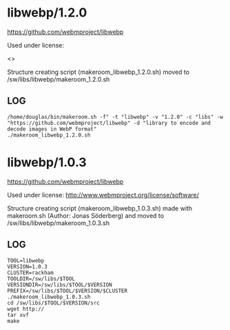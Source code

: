 libwebp/1.2.0
========================

<https://github.com/webmproject/libwebp>

Used under license:

<>

Structure creating script (makeroom_libwebp_1.2.0.sh) moved to /sw/libs/libwebp/makeroom_1.2.0.sh

LOG
---

    /home/douglas/bin/makeroom.sh -f" -t "libwebp" -v "1.2.0" -c "libs" -w "https://github.com/webmproject/libwebp" -d "library to encode and decode images in WebP format"
    ./makeroom_libwebp_1.2.0.sh
libwebp/1.0.3
========================

<https://github.com/webmproject/libwebp>

Used under license:
http://www.webmproject.org/license/software/

Structure creating script (makeroom_libwebp_1.0.3.sh) made with makeroom.sh (Author: Jonas Söderberg) and moved to /sw/libs/libwebp/makeroom_1.0.3.sh

LOG
---

    TOOL=libwebp
    VERSION=1.0.3
    CLUSTER=rackham
    TOOLDIR=/sw/libs/$TOOL
    VERSIONDIR=/sw/libs/$TOOL/$VERSION
    PREFIX=/sw/libs/$TOOL/$VERSION/$CLUSTER
    ./makeroom_libwebp_1.0.3.sh
    cd /sw/libs/$TOOL/$VERSION/src
    wget http://
    tar xvf 
    make

